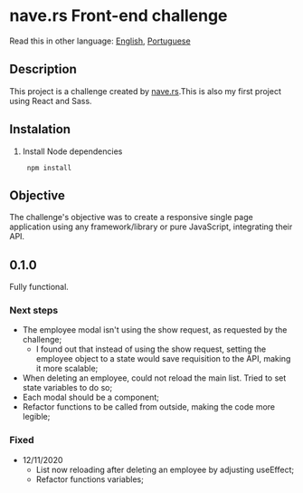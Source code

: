 # nave.rs Front-end challenge

Read this in other language: [English](https://github.com/cvalb/challenge-nave/blob/main/README.md), [Portuguese](https://github.com/cvalb/challenge-nave/blob/main/README.pt.md)

## Description

This project is a challenge created by [nave.rs](https://nave.rs/).This is also my first project using React and Sass.

## Instalation

1. Install Node dependencies

        npm install

## Objective

The challenge's objective was to create a responsive single page application using any framework/library or pure JavaScript, integrating their API.

## 0.1.0

Fully functional.

### Next steps

- The employee modal isn't using the show request, as requested by the challenge;
  - I found out that instead of using the show request, setting the employee object to a state would save requisition to the API, making it more scalable;
- When deleting an employee, could not reload the main list. Tried to set state variables to do so;
- Each modal should be a component;
- Refactor functions to be called from outside, making the code more legible;

### Fixed

- 12/11/2020
  - List now reloading after deleting an employee by adjusting useEffect;
  - Refactor functions variables;